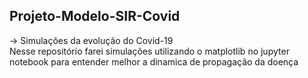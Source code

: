 ## Projeto-Modelo-SIR-Covid
-> Simulações da evolução do Covid-19 \
Nesse repositório farei simulações utilizando o matplotlib no jupyter notebook para entender melhor a dinamica de propagação da doença
